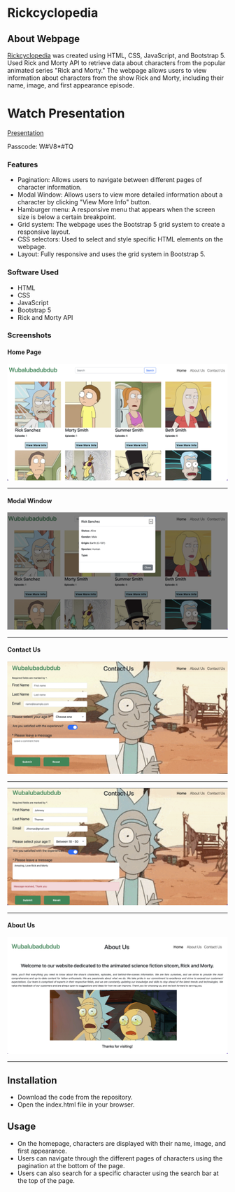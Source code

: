 # Rickcyclopedia

## About Webpage
[Rickcyclopedia](https://thefoodiehub.netlify.app/) was created using HTML, CSS, JavaScript, and Bootstrap 5. Used Rick and Morty API to retrieve data about characters from the popular animated series "Rick and Morty." The webpage allows users to view information about characters from the show Rick and Morty, including their name, image, and first appearance episode.

# Watch Presentation
[Presentation](https://us06web.zoom.us/rec/share/LDWd5a7G--cVNBe4i5te83u0400-xRfH0xwe5isZzBnYmgbaXxVNokU8nZ7Fj2Db.08PpInZBd5zEzLWA)

Passcode: W#V8*#TQ

### Features

* Pagination: Allows users to navigate between different pages of character information.
* Modal Window: Allows users to view more detailed information about a character by clicking "View More Info" button.
* Hamburger menu: A responsive menu that appears when the screen size is below a certain breakpoint.
* Grid system: The webpage uses the Bootstrap 5 grid system to create a responsive layout.
* CSS selectors: Used to select and style specific HTML elements on the webpage.
* Layout: Fully responsive and uses the grid system in Bootstrap 5.

### Software Used

* HTML
* CSS
* JavaScript
* Bootstrap 5
* Rick and Morty API

### Screenshots

#### Home Page

![Home](./assets/Home.png)

---

#### Modal Window

![Home](./assets/modal.png)

---

#### Contact Us 

![Contact US](./assets/Contact-message.png)

---

![Contact US](./assets/Contact.png)

---

#### About Us 

![About US](./assets/About.png)

---

## Installation

* Download the code from the repository.
* Open the index.html file in your browser.

## Usage

* On the homepage, characters are displayed with their name, image, and first appearance.
* Users can navigate through the different pages of characters using the pagination at the bottom of the page.
* Users can also search for a specific character using the search bar at the top of the page.
